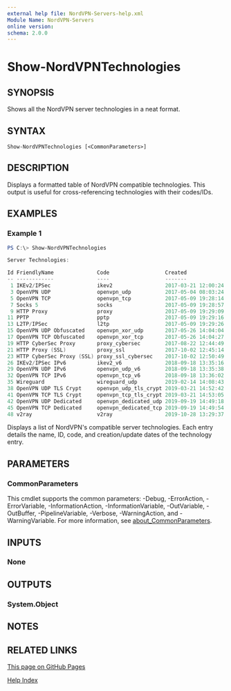 ```yaml
---
external help file: NordVPN-Servers-help.xml
Module Name: NordVPN-Servers
online version:
schema: 2.0.0
---
```


# Show-NordVPNTechnologies

## SYNOPSIS
Shows all the NordVPN server technologies in a neat format.

## SYNTAX

```
Show-NordVPNTechnologies [<CommonParameters>]
```

## DESCRIPTION
Displays a formatted table of NordVPN compatible technologies. This output
is useful for cross-referencing technologies with their codes/IDs.

## EXAMPLES

### Example 1
```powershell
PS C:\> Show-NordVPNTechnologies

Server Technologies:

Id FriendlyName              Code                  Created             Updated
-- ------------              ----                  -------             -------
 1 IKEv2/IPSec               ikev2                 2017-03-21 12:00:24 2017-09-05 14:20:16
 3 OpenVPN UDP               openvpn_udp           2017-05-04 08:03:24 2017-05-09 19:27:37
 5 OpenVPN TCP               openvpn_tcp           2017-05-09 19:28:14 2017-05-09 19:28:14
 7 Socks 5                   socks                 2017-05-09 19:28:57 2017-06-13 14:27:05
 9 HTTP Proxy                proxy                 2017-05-09 19:29:09 2017-06-13 14:25:29
11 PPTP                      pptp                  2017-05-09 19:29:16 2017-05-09 19:29:16
13 L2TP/IPSec                l2tp                  2017-05-09 19:29:26 2017-09-05 14:19:42
15 OpenVPN UDP Obfuscated    openvpn_xor_udp       2017-05-26 14:04:04 2017-11-07 08:37:53
17 OpenVPN TCP Obfuscated    openvpn_xor_tcp       2017-05-26 14:04:27 2017-11-07 08:38:16
19 HTTP CyberSec Proxy       proxy_cybersec        2017-08-22 12:44:49 2017-08-22 12:44:49
21 HTTP Proxy (SSL)          proxy_ssl             2017-10-02 12:45:14 2017-10-02 12:45:14
23 HTTP CyberSec Proxy (SSL) proxy_ssl_cybersec    2017-10-02 12:50:49 2017-10-02 12:50:49
26 IKEv2/IPSec IPv6          ikev2_v6              2018-09-18 13:35:16 2018-09-18 13:35:16
29 OpenVPN UDP IPv6          openvpn_udp_v6        2018-09-18 13:35:38 2018-09-18 13:35:38
32 OpenVPN TCP IPv6          openvpn_tcp_v6        2018-09-18 13:36:02 2018-09-18 13:36:02
35 Wireguard                 wireguard_udp         2019-02-14 14:08:43 2019-02-14 14:08:43
38 OpenVPN UDP TLS Crypt     openvpn_udp_tls_crypt 2019-03-21 14:52:42 2019-03-21 14:52:42
41 OpenVPN TCP TLS Crypt     openvpn_tcp_tls_crypt 2019-03-21 14:53:05 2019-03-21 14:53:05
42 OpenVPN UDP Dedicated     openvpn_dedicated_udp 2019-09-19 14:49:18 2019-09-19 14:49:18
45 OpenVPN TCP Dedicated     openvpn_dedicated_tcp 2019-09-19 14:49:54 2019-09-19 14:49:54
48 v2ray                     v2ray                 2019-10-28 13:29:37 2019-10-28 13:29:37
```

Displays a list of NordVPN's compatible server technologies. Each entry details
the name, ID, code, and creation/update dates of the technology entry.

## PARAMETERS

### CommonParameters
This cmdlet supports the common parameters: -Debug, -ErrorAction, -ErrorVariable, -InformationAction, -InformationVariable, -OutVariable, -OutBuffer, -PipelineVariable, -Verbose, -WarningAction, and -WarningVariable. For more information, see [about_CommonParameters](http://go.microsoft.com/fwlink/?LinkID=113216).

## INPUTS

### None

## OUTPUTS

### System.Object
## NOTES

## RELATED LINKS

[This page on GitHub Pages](https://thefreeman193.github.io/NordVPN-Servers/Show-NordVPNTechnologies.md)

[Help Index](./HELPINDEX.md)
